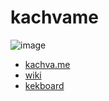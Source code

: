 # kachvame

![image](https://user-images.githubusercontent.com/1344906/149369436-79696055-e910-4089-a243-dbea7c533fd6.png)

- [kachva.me](https://kachva.me)
- [wiki](https://wiki.kachva.me)
- [kekboard](https://kek.kachva.me)

